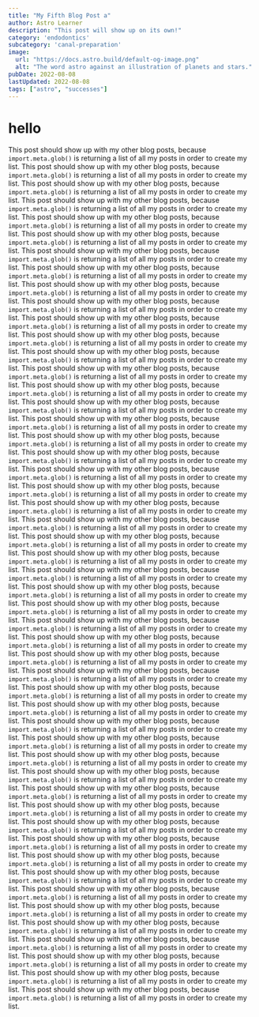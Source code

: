 ```yaml
---
title: "My Fifth Blog Post a"
author: Astro Learner
description: "This post will show up on its own!"
category: 'endodontics'
subcategory: 'canal-preparation'
image:
  url: "https://docs.astro.build/default-og-image.png"
  alt: "The word astro against an illustration of planets and stars."
pubDate: 2022-08-08
lastUpdated: 2022-08-08
tags: ["astro", "successes"]
---
```


# hello
This post should show up with my other blog posts, because `import.meta.glob()` is returning a list of all my posts in order to create my list.
This post should show up with my other blog posts, because `import.meta.glob()` is returning a list of all my posts in order to create my list.
This post should show up with my other blog posts, because `import.meta.glob()` is returning a list of all my posts in order to create my list.
This post should show up with my other blog posts, because `import.meta.glob()` is returning a list of all my posts in order to create my list.
This post should show up with my other blog posts, because `import.meta.glob()` is returning a list of all my posts in order to create my list.
This post should show up with my other blog posts, because `import.meta.glob()` is returning a list of all my posts in order to create my list.
This post should show up with my other blog posts, because `import.meta.glob()` is returning a list of all my posts in order to create my list.
This post should show up with my other blog posts, because `import.meta.glob()` is returning a list of all my posts in order to create my list.
This post should show up with my other blog posts, because `import.meta.glob()` is returning a list of all my posts in order to create my list.
This post should show up with my other blog posts, because `import.meta.glob()` is returning a list of all my posts in order to create my list.
This post should show up with my other blog posts, because `import.meta.glob()` is returning a list of all my posts in order to create my list.
This post should show up with my other blog posts, because `import.meta.glob()` is returning a list of all my posts in order to create my list.
This post should show up with my other blog posts, because `import.meta.glob()` is returning a list of all my posts in order to create my list.
This post should show up with my other blog posts, because `import.meta.glob()` is returning a list of all my posts in order to create my list.
This post should show up with my other blog posts, because `import.meta.glob()` is returning a list of all my posts in order to create my list.
This post should show up with my other blog posts, because `import.meta.glob()` is returning a list of all my posts in order to create my list.
This post should show up with my other blog posts, because `import.meta.glob()` is returning a list of all my posts in order to create my list.
This post should show up with my other blog posts, because `import.meta.glob()` is returning a list of all my posts in order to create my list.
This post should show up with my other blog posts, because `import.meta.glob()` is returning a list of all my posts in order to create my list.
This post should show up with my other blog posts, because `import.meta.glob()` is returning a list of all my posts in order to create my list.
This post should show up with my other blog posts, because `import.meta.glob()` is returning a list of all my posts in order to create my list.
This post should show up with my other blog posts, because `import.meta.glob()` is returning a list of all my posts in order to create my list.
This post should show up with my other blog posts, because `import.meta.glob()` is returning a list of all my posts in order to create my list.
This post should show up with my other blog posts, because `import.meta.glob()` is returning a list of all my posts in order to create my list.
This post should show up with my other blog posts, because `import.meta.glob()` is returning a list of all my posts in order to create my list.
This post should show up with my other blog posts, because `import.meta.glob()` is returning a list of all my posts in order to create my list.
This post should show up with my other blog posts, because `import.meta.glob()` is returning a list of all my posts in order to create my list.
This post should show up with my other blog posts, because `import.meta.glob()` is returning a list of all my posts in order to create my list.
This post should show up with my other blog posts, because `import.meta.glob()` is returning a list of all my posts in order to create my list.
This post should show up with my other blog posts, because `import.meta.glob()` is returning a list of all my posts in order to create my list.
This post should show up with my other blog posts, because `import.meta.glob()` is returning a list of all my posts in order to create my list.
This post should show up with my other blog posts, because `import.meta.glob()` is returning a list of all my posts in order to create my list.
This post should show up with my other blog posts, because `import.meta.glob()` is returning a list of all my posts in order to create my list.
This post should show up with my other blog posts, because `import.meta.glob()` is returning a list of all my posts in order to create my list.
This post should show up with my other blog posts, because `import.meta.glob()` is returning a list of all my posts in order to create my list.
This post should show up with my other blog posts, because `import.meta.glob()` is returning a list of all my posts in order to create my list.
This post should show up with my other blog posts, because `import.meta.glob()` is returning a list of all my posts in order to create my list.
This post should show up with my other blog posts, because `import.meta.glob()` is returning a list of all my posts in order to create my list.
This post should show up with my other blog posts, because `import.meta.glob()` is returning a list of all my posts in order to create my list.
This post should show up with my other blog posts, because `import.meta.glob()` is returning a list of all my posts in order to create my list.
This post should show up with my other blog posts, because `import.meta.glob()` is returning a list of all my posts in order to create my list.
This post should show up with my other blog posts, because `import.meta.glob()` is returning a list of all my posts in order to create my list.
This post should show up with my other blog posts, because `import.meta.glob()` is returning a list of all my posts in order to create my list.
This post should show up with my other blog posts, because `import.meta.glob()` is returning a list of all my posts in order to create my list.
This post should show up with my other blog posts, because `import.meta.glob()` is returning a list of all my posts in order to create my list.
This post should show up with my other blog posts, because `import.meta.glob()` is returning a list of all my posts in order to create my list.
This post should show up with my other blog posts, because `import.meta.glob()` is returning a list of all my posts in order to create my list.
This post should show up with my other blog posts, because `import.meta.glob()` is returning a list of all my posts in order to create my list.
This post should show up with my other blog posts, because `import.meta.glob()` is returning a list of all my posts in order to create my list.
This post should show up with my other blog posts, because `import.meta.glob()` is returning a list of all my posts in order to create my list.
This post should show up with my other blog posts, because `import.meta.glob()` is returning a list of all my posts in order to create my list.
